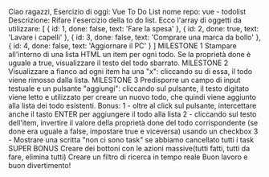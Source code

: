 Ciao ragazzi,
    Esercizio di oggi: Vue To Do List
nome repo: vue - todolist
Descrizione:
 Rifare l'esercizio della to do list.
 Ecco l'array di oggetti da utilizzare:
[
    { id: 1, done: false, text: 'Fare la spesa' },
    { id: 2, done: true, text: 'Lavare i capelli' },
    { id: 3, done: false, text: 'Comprare una marca da bollo' },
    { id: 4, done: false, text: 'Aggiornare il PC' }
]
MILESTONE 1
Stampare all'interno di una lista HTML un item per ogni todo.
Se la proprietà done è uguale a true, visualizzare il testo del todo sbarrato.
    MILESTONE 2
Visualizzare a fianco ad ogni item ha una "x": cliccando su di essa, il todo viene rimosso dalla lista.
    MILESTONE 3
Predisporre un campo di input testuale e un pulsante "aggiungi": cliccando sul pulsante, il testo digitato viene letto e utilizzato per creare un nuovo todo, che quindi viene aggiunto alla lista dei todo esistenti.
    Bonus:
1 - oltre al click sul pulsante, intercettare anche il tasto ENTER per aggiungere il todo alla lista
2 - cliccando sul testo dell'item, invertire il valore della proprietà done del todo corrispondente (se done era uguale a false, impostare true e viceversa) usando un checkbox
3 - Mostrare una scritta "non ci sono task" se abbiamo cancellato tutti i task
SUPER BONUS
Creare dei bottoni con le azioni massive(tutti fatti, tutti da fare, elimina tutti)
Creare un filtro di ricerca in tempo reale
Buon lavoro e buon divertimento!